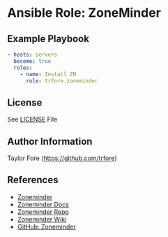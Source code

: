 # Ansible Role: ZoneMinder

## Example Playbook

```yaml
- hosts: servers
  become: true
  roles:
    - name: Install ZM
      role: trfore.zoneminder
```

## License

See [LICENSE](LICENSE) File

## Author Information

Taylor Fore (https://github.com/trfore)

## References

- [Zoneminder]
- [Zoneminder Docs]
- [Zoneminder Repo]
- [Zoneminder Wiki]
- [GitHub: Zoneminder]

[GitHub: Zoneminder]: https://github.com/ZoneMinder/ZoneMinder/
[Zoneminder]: https://zoneminder.com/
[Zoneminder Docs]: https://zoneminder.readthedocs.io/en/latest/index.html
[Zoneminder Repo]: https://zmrepo.zoneminder.com/
[Zoneminder Wiki]: https://wiki.zoneminder.com
